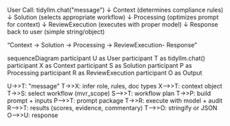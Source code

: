   User Call: tidyllm.chat("message")
      ↓
  Context (determines compliance rules)
      ↓
  Solution (selects appropriate workflow)
      ↓
  Processing (optimizes prompt for context)
      ↓
  ReviewExecution (executes with proper model)
      ↓
  Response back to user (simple string/object)

“Context → Solution → Processing → ReviewExecution- Response”

sequenceDiagram
  participant U as User
  participant T as tidyllm.chat()
  participant X as Context
  participant S as Solution
  participant P as Processing
  participant R as ReviewExecution
  participant O as Output

  U->>T: "message"
  T->>X: infer role, rules, doc types
  X-->>T: context object
  T->>S: select workflow (mvr_scope)
  S-->>T: workflow plan
  T->>P: build prompt + inputs
  P-->>T: prompt package
  T->>R: execute with model + audit
  R-->>T: results (scores, evidence, commentary)
  T-->>O: stringify or JSON
  O-->>U: response
